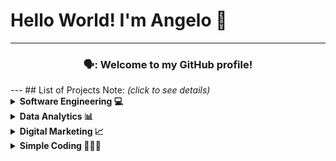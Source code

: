 # Hello World! I'm Angelo 👋
---
<h3 align ="center"> 🗣️: Welcome to my GitHub profile! </h3>
---
## List of Projects
Note: <i> (click to see details)</i>

<details> 
 <summary><b>Software Engineering 💻</b></summary> 
 
  * [FPS-Interactive-Whiteboard](https://github.com/angeloparayno/FPS-Interactive-Whiteboard) (2016)
    * <b>Sub Project:</b> [RGB-Led-Flashlights](https://github.com/angeloparayno/RGB-LED-Flashlights) (2015)
    * <b>Assignment:</b> Main Developer | Team Leader
    * <b>Type of Project:</b> Thesis | Capstone (Group of 4)
  * [Attendance-Monitoring-System-for-the-Faculty-of-UST-IICS](https://github.com/angeloparayno/Attendance-Monitoring-System-for-the-Faculty-of-UST-IICS) (2014)
    * <b>Assignment:</b> Project Management
    * <b>Type of Project:</b> Client Facing (Group of 4)
</details>
  
<details>
 <summary><b>Data Analytics 📊</b></summary> 
 
  * [Bisa-Wellness](https://github.com/angeloparayno/Bisa-Wellness) (2022)
    * <b>Assignment:</b> Project Management | Social Media Analytics
    * <b>Type of Project:</b> Client Facing (Group of 17)
  * [2021-NYC-Youth-Crime-Rate](https://github.com/angeloparayno/2021-NYC-Youth-Crime-Rate) (2022)
    * <b>Assignment:</b> Gender Demographics Analytics
    * <b>Type of Project:</b> Case Study (Group of 5)
 
</details>

<details>
 <summary><b>Digital Marketing 📈</b></summary> 
 
  * [Lego-Media-Plan](https://github.com/angeloparayno/Lego-Media-Plan) (2023)
    *  <b>Type of Project:</b> Case Study (Solo)
 
</details>
  
<details>
 <summary><b>Simple Coding 👨🏻‍💻</b></summary> 
 
 * [simple-animation-using-Java](https://github.com/angeloparayno/simple-animation-using-Java) (2015) 
 * [asm-codes](https://github.com/angeloparayno/asm-codes) (2012)
 
</details>

<!--
**angeloparayno/angeloparayno** is a ✨ _special_ ✨ repository because its `README.md` (this file) appears on your GitHub profile.

Here are some ideas to get you started:

- 🔭 I’m currently working on ...
- 🌱 I’m currently learning ...
- 👯 I’m looking to collaborate on ...
- 🤔 I’m looking for help with ...
- 💬 Ask me about ...
- 📫 How to reach me: ...
- 😄 Pronouns: ...
- ⚡ Fun fact: ...
-->
